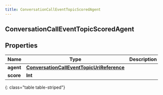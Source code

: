 ```yaml
---
title: ConversationCallEventTopicScoredAgent
---
```

## ConversationCallEventTopicScoredAgent

## Properties

|Name | Type | Description | Notes|
|------------ | ------------- | ------------- | -------------|
| **agent** | [**ConversationCallEventTopicUriReference**](ConversationCallEventTopicUriReference.html) |  | [optional] |
| **score** | **Int** |  | [optional] |
{: class="table table-striped"}


